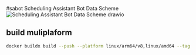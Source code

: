 #sabot
Scheduling Assistant Bot Data Scheme
![Scheduling Assistant Bot Data Scheme  drawio](https://user-images.githubusercontent.com/2443970/229436898-58bfd4a1-fd7e-4013-a0da-0e82298942d7.png)

## build muliplaform
```bash
docker buildx build --push --platform linux/arm64/v8,linux/amd64 --tag omaximuz/scheduling-assistant-bot:latest .
```
